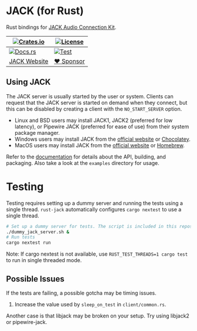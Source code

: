 # JACK (for Rust)

Rust bindings for [JACK Audio Connection Kit](<https://jackaudio.org>).

| [![Crates.io](https://img.shields.io/crates/v/jack.svg)](https://crates.io/crates/jack) | [![License](https://img.shields.io/badge/License-MIT-yellow.svg)](https://opensource.org/licenses/MIT)                                                          |
|-----------------------------------------------------------------------------------------|-----------------------------------------------------------------------------------------------------------------------------------------------------------------|
| [![Docs.rs](https://docs.rs/jack/badge.svg)](https://docs.rs/jack)                      | [![Test](https://github.com/RustAudio/rust-jack/actions/workflows/testing.yml/badge.svg)](https://github.com/RustAudio/rust-jack/actions/workflows/testing.yml) |
| [JACK Website](https://jackaudio.org/)                                                  | [:heart: Sponsor](<https://github.com/sponsors/wmedrano>)                                                                                                       |

## Using JACK


The JACK server is usually started by the user or system. Clients can request
that the JACK server is started on demand when they connect, but this can be
disabled by creating a client with the `NO_START_SERVER` option.

-   Linux and BSD users may install JACK1, JACK2 (preferred for low latency), or
    Pipewire JACK (preferred for ease of use) from their system package manager.
-   Windows users may install JACK from the [official
    website](<http://jackaudio.org/downloads/>) or [Chocolatey](<https://community.chocolatey.org/packages/jack>).
-   MacOS users may install JACK from the [official
    website](<http://jackaudio.org/downloads/>) or [Homebrew](<https://formulae.brew.sh/formula/jack>).

Refer to the [documentation](<https://docs.rs/jack/>) for details about the API, building, and packaging.
Also take a look at the `examples` directory for usage.


# Testing

Testing requires setting up a dummy server and running the tests using a single
thread. `rust-jack` automatically configures `cargo nextest` to use a single
thread.

```sh
# Set up a dummy server for tests. The script is included in this repository.
./dummy_jack_server.sh &
# Run tests
cargo nextest run
```

Note: If cargo nextest is not available, use `RUST_TEST_THREADS=1 cargo test` to
run in single threaded mode.


## Possible Issues

If the tests are failing, a possible gotcha may be timing issues.

1.  Increase the value used by `sleep_on_test` in `client/common.rs`.

Another case is that libjack may be broken on your setup. Try using libjack2 or
pipewire-jack.
